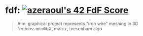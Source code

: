# fdf: [![azeraoul's 42 FdF Score](https://badge42.vercel.app/api/v2/cl1rl7l1g002509jpt6ryce3j/project/2310049)](https://github.com/JaeSeoKim/badge42) <br>
> Aim: graphical project represents "iron wire" meshing in 3D <br>
> Notions: minilibX, matrix, bresenham algo
